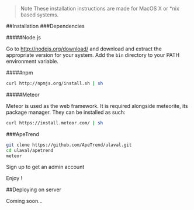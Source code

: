 >Note These installation instructions are made for MacOS X or *nix based systems.

##Installation
###Dependencies

#####Node.js

Go to http://nodejs.org/download/ and download and extract the appropriate version for your system. Add the `bin` directory to your PATH environment variable.

#####npm

```bash
curl http://npmjs.org/install.sh | sh
```

#####Meteor

Meteor is used as the web framework. It is required alongside meteorite, its package manager. They can be installed as such:

```bash
curl https://install.meteor.com/ | sh
```

###ApeTrend

```bash
git clone https://github.com/ApeTrend/ulaval.git
cd ulaval/apetrend
meteor
```

Sign up to get an admin account

Enjoy !

##Deploying on server

Coming soon...
